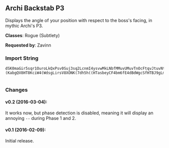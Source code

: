 ## Archi Backstab P3

Displays the angle of your position with respect to the boss's facing, in mythic
Archi's P3.

**Classes**: Rogue (Subtlety)

**Requested by**: Zavinn

### Import String

    dSK0maGir5sqr1OuroLkQxPsv0Suj3sq2LcnmI4ysvwMkLNbfMMuvUMuvTnOcFtqvJtuvNtqP5PsvQ7bL2NkvvheQAHeupuuzIcuxeQ0gLk5JQuzKQuv6KcQSsGEPkvjZeQOBsqANQGFsKmubYsjs5PszQs4QeeBvLQWxvPQ4TqrQ7cfr7f0FLkgm1HjzXQqpMOMmexwPndOpdWOjWPv0RfumBsDBfSBj9BrgUeTCi9CHMUQUoH2UuP(ouugVOkNxaRNiv9EOimFIu5(qrY(rd7blGneybSPK)zQgHfW2SoFybSjlg)0aSPtYknn6ceDJcOXslzus)euNKvAAaPesUKoHsJLotIeeejsYiOojR00hvi5s6eknw6mGaLirIKmcsqDswPPXFr)0yPvIOQoBT7l672VyoSNotq8JpnwAjee)iYtJLgDbIUrbee)iYmwQvbOXsNLrq8JLcuXLglDpcsqDswPPdcJw5Q1rAS0yISGvOHHoir0O48ZUOZW9x0Qst3LwnSzx0zbRqddDUufrC(zx0zcvHgg6eq6xWsJZfWmvZUiywtCyivPBjru5LobKoNavkMDrN129fmRaOZLqrfl)zQMDrNvGzZ4Vi0bRqdtDJXSl6Sd7lyrPXhL3ACMQzykcQtYknDq9U1kxTosJLgtKHxRfrx6eq6U0QHnMDrN1eOKdJErOlsOdB9ZUOZUpOjracE6CcuPy2fDwWR6fqlmQQIKDrWSG34kJQ(n7Iol4nUYOQFMQzykcQtYkn9Xax0hZJglDFsWr4hVf2l6q3ULF)JH9gbjOojR00hvveAS0hN)4rvfHGeuNKvAAGIv5FMQ0ILiQFdsGkUNILRwFqnSNjinnn9eiDqy0kxToIPJLRwFqnSys6xWwjinnnnnnnn(XsbQ4sJLgdcstttV64obshuVBTYvRJy6y5Q1hudlMK(fSvcstttttttJFSuGkU0yP7rqAAA6TIqWTIqq8JILiQFdsGkU0yPflru)gKavCjib1jzLMgOyv(NPknskxA4O6lqNaaSONiinnnnnnn929w)l6FoSXxnuErhfpIB3B9VOfmr2CQ4VOxeKMMMMMMMoMerL37es4c(IoMerL3dQH9IoMerL3U0kaXl6ysevELMAI0LwbiErqAAAAAAAAKn(3jKWf8fnYg)dQH9IgzJFxAfG4fnYgFPPMiDPvaIx0JJJeKMMM(mbPPPPNaPJIhXT7T(0yXsN1ccxCIZo5W3k60esUC42AzeKMMMwvrOpQQiNIjru5TlTcq8IoNucvy8f4uQ76iLWG4MROJ0WfFUIWj1HocfF7EDMglw6CsjuHXxGtPURJucdIBUIosdx85kcNuh6CFLQveoCIl9lyReKMMMMMMMwNKvA6y5Q1hudlnw64Qx5)0Tl6XXXZeKMMMMMMMwSer9BqcuX9uSC16dQH9mbPPPP3kcb3kcbXpIKYLgoQ(c0jaalknwAKuU0Wr1xGobayrjib1jzLMgOyv(NPkTyjI63GNXsTkWPZeKMMMoui6jqA8JLcuXLMshwAmOFbBLG0000HcrJFezgl1Qa0yPZcfkJG0000HcrJUViALG0000HcrVvecstttRtYkn9h4I(ZJglTqQZpOuC(Zu9u2Xum27vOa2p7mbPPPPNaP)a0VGTsqAAAAAAAADswPPldCrxMhnwAHuNFqP48NP6PSsTkWIMDMG00000000tG0LbOFbBLG0000000000006KSstRQa0lnwA1RQ3ovgGoe9Xax0L5rhI(yENPdrREv92PpaDi6JbUO)8OdrFmVZeKMMMMMMMMMMMwvbOxAS0Nuva6L(Es3lFjNPXCAmWHe6q09YxcbPPPPPPPPPPPP1jzLMgqkHqJL(KQcqV03pDF9tNqPvva6L(EthQV(ptqAAAAAAAAAAAA8JiZyPwfGglnWe6G6pLjDYabI5rmhJrGshA2fnGucHwvrObKsi5s6ekDcL(OcjxsNqVOvva69mbPPPPPPPPPPPPr3xeTsqAAAAAAA6TIqqAAA6TIqqAAAA8JiZyPwfGglDwOqzeCRiee)OyjI63GNXsTkanwAXse1VbpJLAvaydj1rwm(PbOWWh(WMSy8tdfBEpSbuSk)Zu90zcstttRtYknn(l6NglTsev1zRDFrF3(fZH90zcstttpbs)0HOXp(03pn(rKN(fSvcstttttttJF8PXs)eKMMMMMMMg)OyjI63GNXsTkWPZeKMMMERieKMMMgDFr0kn(rKzSuRcqWTIaBiBug2WJkt3TKXB03K0dhHKGrij9bBiZyPwfOyZ7Hnmxg2aMQpS11evrl0unrl0fzkoaBat1VnL(fE4MeytWobi4HD1poUf2(L0hg4ahs6Vhg3YhcmuF5dBteydpQSGjTWk5WeF1r6GWa2M153ronuQ3FrGh6bB6KcbwaBYAvmclGTbr9pHfWM0K6oHGluy4dBXzfGEHnPj1Dcbx4dBitGaNYI6paSa2ge1)ewaF4dBBvojw)fDIaB9cFydlSbuj)ZufwaBdI6FclGp8HnuL8clGTbr9pHfWh(WgAsVWcyBqu)tyb8HpSfNs)clGTbr9pHfW2JzB9dafg(WwCwbOxy7XST(bGpSflxzybSniQ)jSaEadOWWh2IZka9cpGb8HTxP36dlGTbr9pHfWh(WMyC7iRvXiuyytmUD2QCsS(l6ebkmSjg3oXP0VqHHnX42jwUYqHHpSvfhkqNaaSOr4HEWg6cyMQfbkxy738Ey7rNaaSOWcytwm(PbydOyv(NP6PXXXZeKMMMwjIQ6S1Uhrs5sdhvFb6eaGf90444zcstttJUViAL(rfxcUveytwm(PHocMilS9ZHfb2KfJFAOZhOCHTT7T(W229w)iSLtkHkm(Io4uQ76G79a3dfDeYHUcholWvA4gmS9bkxytwm(Pb4dBy2e5fa7k85NFpmKCRFCe2E3Wi)(KabgQV8HT8KciW4(WdsgLirsV8XONK(7dh5h((HTasbeyCF4bm6fE4dBdWgcSfHTBJ9gLmEddyRB4HE9DRh8Hqa
     

### Changes

#### v0.2 (2016-03-04):

It works now, but phase detection is disabled, meaning it will display an
annoying `--` during Phase 1 and 2.

#### v0.1 (2016-02-09):

Initial release.
